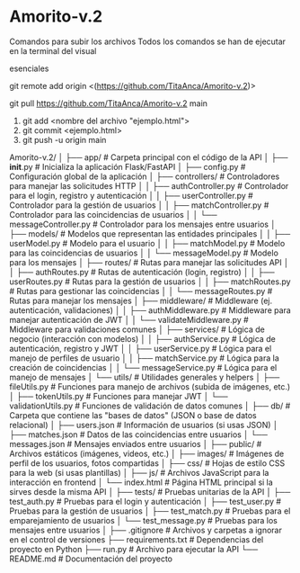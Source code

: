 # Amorito-v.2

Comandos para subir los archivos
Todos los comandos se han de ejecutar en la terminal del visual

esenciales


git remote add origin <(https://github.com/TitaAnca/Amorito-v.2)>

git pull <https://github.com/TitaAnca/Amorito-v.2> main

1. git add <nombre del archivo "ejemplo.html">
2. git commit <ejemplo.html>
3. git push -u origin main


Amorito-v.2/
│
├── app/                     # Carpeta principal con el código de la API
│   ├── __init__.py          # Inicializa la aplicación Flask/FastAPI
│   ├── config.py            # Configuración global de la aplicación
│   ├── controllers/         # Controladores para manejar las solicitudes HTTP
│   │   ├── authController.py      # Controlador para el login, registro y autenticación
│   │   ├── userController.py      # Controlador para la gestión de usuarios
│   │   ├── matchController.py     # Controlador para las coincidencias de usuarios
│   │   └── messageController.py   # Controlador para los mensajes entre usuarios
│   ├── models/              # Modelos que representan las entidades principales
│   │   ├── userModel.py         # Modelo para el usuario
│   │   ├── matchModel.py        # Modelo para las coincidencias de usuarios
│   │   └── messageModel.py      # Modelo para los mensajes
│   ├── routes/              # Rutas para manejar las solicitudes API
│   │   ├── authRoutes.py        # Rutas de autenticación (login, registro)
│   │   ├── userRoutes.py        # Rutas para la gestión de usuarios
│   │   ├── matchRoutes.py       # Rutas para gestionar las coincidencias
│   │   └── messageRoutes.py     # Rutas para manejar los mensajes
│   ├── middleware/          # Middleware (ej. autenticación, validaciones)
│   │   ├── authMiddleware.py    # Middleware para manejar autenticación de JWT
│   │   └── validateMiddleware.py  # Middleware para validaciones comunes
│   ├── services/            # Lógica de negocio (interacción con modelos)
│   │   ├── authService.py       # Lógica de autenticación, registro y JWT
│   │   ├── userService.py       # Lógica para el manejo de perfiles de usuario
│   │   ├── matchService.py      # Lógica para la creación de coincidencias
│   │   └── messageService.py    # Lógica para el manejo de mensajes
│   └── utils/               # Utilidades generales y helpers
│       ├── fileUtils.py       # Funciones para manejo de archivos (subida de imágenes, etc.)
│       ├── tokenUtils.py      # Funciones para manejar JWT
│       └── validationUtils.py  # Funciones de validación de datos comunes
│
├── db/                      # Carpeta que contiene las "bases de datos" (JSON o base de datos relacional)
│   ├── users.json            # Información de usuarios (si usas JSON)
│   ├── matches.json          # Datos de las coincidencias entre usuarios
│   └── messages.json         # Mensajes enviados entre usuarios
│
├── public/                  # Archivos estáticos (imágenes, videos, etc.)
│   ├── images/              # Imágenes de perfil de los usuarios, fotos compartidas
│   ├── css/                 # Hojas de estilo CSS para la web (si usas plantillas)
│   ├── js/                  # Archivos JavaScript para la interacción en frontend
│   └── index.html           # Página HTML principal si la sirves desde la misma API
│
├── tests/                   # Pruebas unitarias de la API
│   ├── test_auth.py         # Pruebas para el login y autenticación
│   ├── test_user.py         # Pruebas para la gestión de usuarios
│   ├── test_match.py        # Pruebas para el emparejamiento de usuarios
│   └── test_message.py      # Pruebas para los mensajes entre usuarios
│
├── .gitignore               # Archivos y carpetas a ignorar en el control de versiones
├── requirements.txt         # Dependencias del proyecto en Python
├── run.py                   # Archivo para ejecutar la API
└── README.md                # Documentación del proyecto


